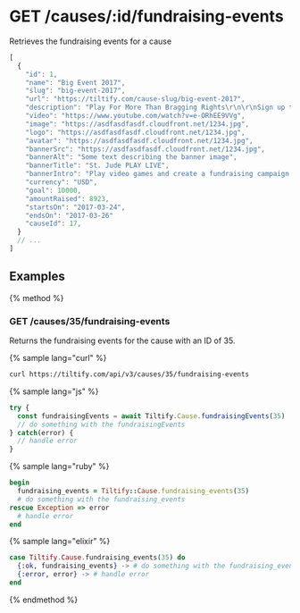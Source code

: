 # GET /causes/:id/fundraising-events

Retrieves the fundraising events for a cause

```js
[
  {
    "id": 1,
    "name": "Big Event 2017",
    "slug": "big-event-2017",
    "url": "https://tiltify.com/cause-slug/big-event-2017",
    "description": "Play For More Than Bragging Rights\r\n\r\nSign up to create your own campaign and start fundraising. Play and stream your favorite video games to raise donations and unlock exclusive loot.\r\n\r\nSt. Jude has helped push the childhood cancer survival rate from less than 20% when we opened to 80% today. We won’t stop until no child dies from cancer.",
    "video": "https://www.youtube.com/watch?v=e-ORhEE9VVg",
    "image": "https://asdfasdfasdf.cloudfront.net/1234.jpg",
    "logo": "https://asdfasdfasdf.cloudfront.net/1234.jpg",
    "avatar": "https://asdfasdfasdf.cloudfront.net/1234.jpg",
    "bannerSrc": "https://asdfasdfasdf.cloudfront.net/1234.jpg",
    "bannerAlt": "Some text describing the banner image",
    "bannerTitle": "St. Jude PLAY LIVE",
    "bannerIntro": "Play video games and create a fundraising campaign to help kids battling cancer.",
    "currency": "USD",
    "goal": 10000,
    "amountRaised": 8923,
    "startsOn": "2017-03-24",
    "endsOn": "2017-03-26"
    "causeId": 17,
  }
  // ...
]
```

## Examples

{% method %}
### GET /causes/35/fundraising-events
Returns the fundraising events for the cause with an ID of 35.

{% sample lang="curl" %}
```bash
curl https://tiltify.com/api/v3/causes/35/fundraising-events
```

{% sample lang="js" %}
```js
try {
  const fundraisingEvents = await Tiltify.Cause.fundraisingEvents(35)
  // do something with the fundraisingEvents
} catch(error) {
  // handle error
}
```

{% sample lang="ruby" %}
```ruby
begin
  fundraising_events = Tiltify::Cause.fundraising_events(35)
  # do something with the fundraising_events
rescue Exception => error
  # handle error
end
```

{% sample lang="elixir" %}
```elixir
case Tiltify.Cause.fundraising_events(35) do
  {:ok, fundraising_events} -> # do something with the fundraising_events
  {:error, error} -> # handle error
end
```

{% endmethod %}
